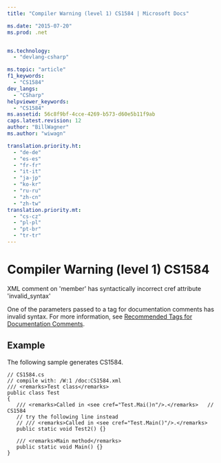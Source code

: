 ```yaml
---
title: "Compiler Warning (level 1) CS1584 | Microsoft Docs"

ms.date: "2015-07-20"
ms.prod: .net


ms.technology: 
  - "devlang-csharp"

ms.topic: "article"
f1_keywords: 
  - "CS1584"
dev_langs: 
  - "CSharp"
helpviewer_keywords: 
  - "CS1584"
ms.assetid: 56c8f9bf-4cce-4269-b573-d60e5b11f9ab
caps.latest.revision: 12
author: "BillWagner"
ms.author: "wiwagn"

translation.priority.ht: 
  - "de-de"
  - "es-es"
  - "fr-fr"
  - "it-it"
  - "ja-jp"
  - "ko-kr"
  - "ru-ru"
  - "zh-cn"
  - "zh-tw"
translation.priority.mt: 
  - "cs-cz"
  - "pl-pl"
  - "pt-br"
  - "tr-tr"
---
```

# Compiler Warning (level 1) CS1584
XML comment on 'member' has syntactically incorrect cref attribute 'invalid_syntax'  
  
 One of the parameters passed to a tag for documentation comments has invalid syntax. For more information, see [Recommended Tags for Documentation Comments](../../csharp/programming-guide/xmldoc/recommended-tags-for-documentation-comments.md).  
  
## Example  
 The following sample generates CS1584.  
  
```  
// CS1584.cs  
// compile with: /W:1 /doc:CS1584.xml  
/// <remarks>Test class</remarks>  
public class Test  
{  
   /// <remarks>Called in <see cref="Test.Mai()n"/>.</remarks>   // CS1584  
   // try the following line instead  
   // /// <remarks>Called in <see cref="Test.Main()"/>.</remarks>  
   public static void Test2() {}  
  
   /// <remarks>Main method</remarks>  
   public static void Main() {}  
}  
```
